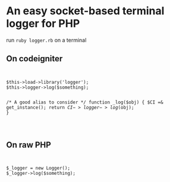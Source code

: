 <h1> An easy socket-based terminal logger for PHP </h1>

<p> run <code>ruby logger.rb</code> on a terminal </p>

<h2> On codeigniter </h2>
<code>
<pre>
$this->load->library('logger');
$this->logger->log($something);

/* A good alias to consider */
function _log($obj) {
  $CI =& get_instance();
  return $CI->logger->log($obj);
}
</pre>
</code>

<h2> On raw PHP </h2>
<code>
<pre>
$_logger = new Logger();
$_logger->log($something);
</pre>
</code>